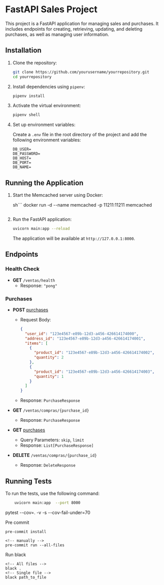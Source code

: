 # FastAPI Sales Project

This project is a FastAPI application for managing sales and purchases. It includes endpoints for creating, retrieving, updating, and deleting purchases, as well as managing user information.

## Installation

1. Clone the repository:

    ```sh
    git clone https://github.com/yourusername/yourrepository.git
    cd yourrepository
    ```

2. Install dependencies using `pipenv`:

    ```sh
    pipenv install
    ```

3. Activate the virtual environment:

    ```sh
    pipenv shell
    ```

4. Set up environment variables:

    Create a `.env` file in the root directory of the project and add the following environment variables:

    ```env
    DB_USER=
    DB_PASSWORD=
    DB_HOST=
    DB_PORT=
    DB_NAME=
    ```

## Running the Application

1. Start the Memcached server using Docker:

    sh```
    docker run -d --name memcached -p 11211:11211 memcached
    ```

2. Run the FastAPI application:

    ```sh
    uvicorn main:app --reload
    ```

    The application will be available at `http://127.0.0.1:8000`.

## Endpoints

### Health Check

- **GET** `/ventas/health`
  - Response: `"pong"`

### Purchases

- **POST** [purchases](/ventas/compras/)
  - Request Body:
    ```json
    {
      "user_id": "123e4567-e89b-12d3-a456-426614174000",
      "address_id": "123e4567-e89b-12d3-a456-426614174001",
      "items": [
        {
          "product_id": "123e4567-e89b-12d3-a456-426614174002",
          "quantity": 2
        },
        {
          "product_id": "123e4567-e89b-12d3-a456-426614174003",
          "quantity": 1
        }
      ]
    }
    ```
  - Response: `PurchaseResponse`

- **GET** `/ventas/compras/{purchase_id}`
  - Response: `PurchaseResponse`

- **GET** [purchases](/ventas/compras/)
  - Query Parameters: `skip`, `limit`
  - Response: `List[PurchaseResponse]`

- **DELETE** `/ventas/compras/{purchase_id}`
  - Response: `DeleteResponse`

## Running Tests

To run the tests, use the following command:

```sh
    uvicorn main:app  --port 8000
```



pytest --cov=. -v -s --cov-fail-under=70


Pre commit

```
pre-commit install

<!-- manually -->
pre-commit run --all-files

```

Run black
```
<!-- All files -->
black .
<!-- Single file -->
black path_to_file
```
